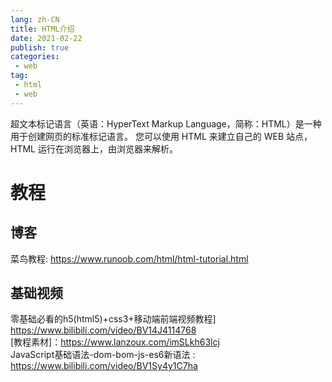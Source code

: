 ```yaml
---
lang: zh-CN
title: HTML介绍
date: 2021-02-22
publish: true
categories:
 - web
tag:
 - html
 - web
---
```


超文本标记语言（英语：HyperText Markup Language，简称：HTML）是一种用于创建网页的标准标记语言。
您可以使用 HTML 来建立自己的 WEB 站点，HTML 运行在浏览器上，由浏览器来解析。

# 教程

## 博客

菜鸟教程: https://www.runoob.com/html/html-tutorial.html

## 基础视频

零基础必看的h5(html5)+css3+移动端前端视频教程] https://www.bilibili.com/video/BV14J4114768  
  [教程素材]：https://www.lanzoux.com/imSLkh63lcj  
JavaScript基础语法-dom-bom-js-es6新语法 : https://www.bilibili.com/video/BV1Sy4y1C7ha

